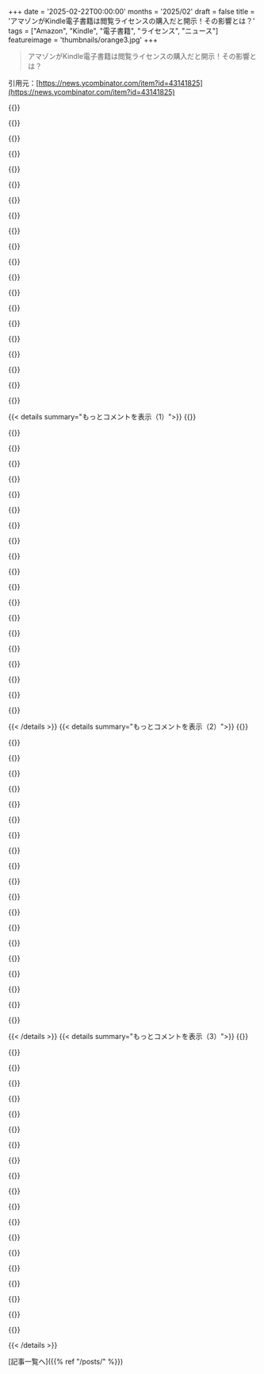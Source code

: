 +++
date = '2025-02-22T00:00:00'
months = '2025/02'
draft = false
title = 'アマゾンがKindle電子書籍は閲覧ライセンスの購入だと開示！その影響とは？'
tags = ["Amazon", "Kindle", "電子書籍", "ライセンス", "ニュース"]
featureimage = 'thumbnails/orange3.jpg'
+++

> アマゾンがKindle電子書籍は閲覧ライセンスの購入だと開示！その影響とは？

引用元：[https://news.ycombinator.com/item?id=43141825](https://news.ycombinator.com/item?id=43141825)

{{<matomeQuote body="電子書籍買ったことあるけど、すぐに海賊版も取っちゃうんだよね。デジタルで作られた物で、誰かが頑張って作ったのも知ってる。だけど、Amazonでこの形式の本を買ったら、何も買ってないみたいに感じる。物理的な本は気分次第で置いとけるのに、デジタル版はサービスが消えたりするかもとも思うし。非DRMの本は大丈夫なんだけど、ライセンス付きのは本当に不安で、企業に支配されてる気分。" userName="GlacierFox" createdAt="2025-02-22T19:49:16" color="#ff5c5c">}}

{{<matomeQuote body="Amazonがオーウェルの『1984』を買った後にKindleから削除したのは衝撃的だったよね。所有権って結局、曖昧なんだなって。自分はできるだけDRMのない電子書籍を買って、すぐにDRMを外してコピーを取るようにしてる。" userName="tlavoie" createdAt="2025-02-22T23:42:10" color="#ff33a1">}}

{{<matomeQuote body="あれは特に印象に残ってるね。そんな本が削除されるなんて。" userName="userbinator" createdAt="2025-02-23T01:07:41" color="">}}

{{<matomeQuote body="『Fahrenheit 451』をダウンロードしたら、ハードディスクが燃えちゃったんだ。" userName="wirthjason" createdAt="2025-02-23T01:16:13" color="">}}

{{<matomeQuote body="『Three Body Problem』を海賊版で取ったら、殺人件数が急に増えたって。" userName="867-5309" createdAt="2025-02-23T02:53:52" color="">}}

{{<matomeQuote body="それは特異なケースだと思うけど、Amazonがちゃんと返金して、その後は正規のコピーが購入できたはず。実際に購入したライセンスが利用できなくなった例はあるの？" userName="brandall10" createdAt="2025-02-23T00:21:54" color="">}}

{{<matomeQuote body="＞ illegitimate provider committed fraud<br>不正な提供者が実物の本で詐欺を働いても、企業が契約違反で家に押し入ってこないだろ？KindleももうAmazonのものじゃないのに、権利が切れたら押収されるってのは不公平。例えば、Amazonがアパートを建てたら、すべての部屋の鍵を持ってるみたいなもんだよ。" userName="like_any_other" createdAt="2025-02-23T10:34:34" color="">}}

{{<matomeQuote body="＞ illegitimate provider committed fraud with a physical book<br>でも実際には、Hasbro/Wizards of the Coastが商品の配布ミスでキンクトンズを送り込んでくることもある。押し入ってきて脅かされて、物を奪われるってこともあるんだよ。" userName="smegger001" createdAt="2025-02-23T12:54:42" color="">}}

{{<matomeQuote body="あのケースに関しては、企業に損害を受けたと勝手に判断して、自分の権利を守るために行動することもできるかもね。" userName="like_any_other" createdAt="2025-02-23T13:02:43" color="">}}

{{<matomeQuote body="＞ legitimately purchased licenses<br>違法に買ったライセンスと合法に買った違法ライセンスを混同するな。ライセンスという概念が問題なんだ。物理的な本を買ったら後で奪われることはないから。" userName="fc417fc802" createdAt="2025-02-23T02:17:12" color="">}}

{{<matomeQuote body="まだこれは極端な例で、あまりなさそうな事例だね。彼らの行動に不正はないし、間違いを犯しただけで、全ての当事者は満たされてると思う。DRMに反対する理由はいくらでもあるけど、これはその議論を弱める要因じゃないかと。" userName="brandall10" createdAt="2025-02-23T03:17:16" color="">}}

{{<matomeQuote body="所有権が不安定になってきたのは確かだね。物を所有することがどんどん難しくなってる気がするよ。" userName="BrenBarn" createdAt="2025-02-23T05:39:08" color="">}}

{{<matomeQuote body="君が買ってるのは、誰かの努力を消費する権利に近いもので、実体あるものじゃないけど無価値ってわけでもない。それが知的財産の本質なんだ。今は多くの人が、顧客には物理的な形がないものを作る仕事をしてる。" userName="otterley" createdAt="2025-02-23T03:19:12" color="#45d325">}}

{{<matomeQuote body="書かれた言葉が存在する限り、物理的なコピーを買ったらそれは永遠に自分のものだって理解されてたよね。図書館やレンタルもあるけど、それらのサービスの条件は明確だった。ここでの特定の問題は、購入時の条件が後から変わって、ダウンロード可能なコピーの権利が失われることだと思う。今後何かを買う場合、それを理解した上での責任だから。" userName="NilMostChill" createdAt="2025-02-23T04:07:34" color="">}}

{{<matomeQuote body="これが理解できないんだよね。ソフトウェアは保存されているもので、バイトも物質的な存在で、ただ流通が簡単なだけなんだ。その価値は主観的で、アートや本と同じように解釈が難しいよ。" userName="poisonborz" createdAt="2025-02-23T08:46:56" color="">}}

{{<matomeQuote body="重要なのは質量じゃなくてメディアだよ。君はメディアしか所有していなくて、コンテンツは所有していない。物理メディアでもダウンロードしたメディアでも同じことで、書籍の言葉をコピーすることは法的に禁止されてる。もし本が火事で消えたら、新しいコピーを買わないといけない。でも、デジタルライセンスの小さな利点は、Kindleが火事で壊れても、出版社が新しいデバイスに再ダウンロードできるように許可することだよ。" userName="otterley" createdAt="2025-02-23T15:34:09" color="#38d3d3">}}

{{<matomeQuote body="＞法律は所有者の許可なしにコピーを作ることを禁止してるけど、メディアを他の人に渡すことはできるが、コンテンツを自分のためには保存できない。<br>理論上、法律は配布にのみ適用される。フェアユースとフェアディーリングもあって、個人用の使用を含む。会社は単なる書籍のコピーの行為に法的判決を下すのが難しいんだ。配布なら問題だけどね。アメリカでは著作権法がバックアップを明示的に許可してるから、消費者もアメリカにいるなら権利が守られている。ライセンスを持つことは、いつでも他の当事者がそれを取り消せるから意味がないと思う。" userName="LocalH" createdAt="2025-02-23T18:23:48" color="#45d325">}}

{{<matomeQuote body="私は尊敬される法科大学院でIP証書とJDの学位を持ってるけど、あなたの言ってることの大半は全く間違ってる。DMCAによって図書館長官に例外が設けられてはいるけど、その件については投稿する前にもっと勉強した方がいい。違反しても必ずしも起訴されるわけじゃないけど、違反すれば問題になる可能性があるよ。" userName="otterley" createdAt="2025-02-23T19:03:25" color="">}}

{{<matomeQuote body="正直言って、私はDMCAが正当な法律とは考えていない。とはいえ、著作権法のもとで個人用のバックアップは絶対に許可されているよ。DMCAは、効果的なアクセス制御を破ってしまうことを犯罪視しているだけだから。" userName="LocalH" createdAt="2025-02-24T15:09:19" color="">}}

{{<matomeQuote body="法律が不当だと思うのは一つのことだけど、法律についての誤った主張をするのは別の話だよ。>個人用のバックアップは著作権法のもとで絶対に許可されている。<br>どの著作権法の条項の下でだ？どの裁判所の判決に基づいてる？フェアユースは事例ごとに評価される法律上のドクトリンだから、無条件に防御の盾になるわけじゃないし、保護された作品をバックアップとしてコピーすることが許可されているという判決は今まで無い。どこからその間違った情報を得たんだ？" userName="otterley" createdAt="2025-02-24T15:50:39" color="">}}

{{< details summary="もっとコメントを表示（1）">}}
{{<matomeQuote body="ソフトウェアに関しては個人バックアップは許可されてるっぽいけど、電子書籍はダメみたい。著作権は金持ちに有利に傾いてて、一般人には不利だよね。" userName="LocalH" createdAt="2025-02-26T17:09:41" color="">}}

{{<matomeQuote body="ソフトウェアには個人バックアップが許可されるけど、電子書籍には当てはまらないから注意が必要。" userName="otterley" createdAt="2025-02-26T18:34:40" color="">}}

{{<matomeQuote body="ビジネスが安定しているなら一時的なライセンスでもいいと思う。AmazonのKindleはあまり信頼できないと感じてるよ。" userName="skydhash" createdAt="2025-02-22T21:31:23" color="">}}

{{<matomeQuote body="一時的なライセンスは適切に宣伝されるべき。言葉の使い方にはもっと注意が必要だと思うし、特に“買う”って表現はやめてほしい。" userName="ncallaway" createdAt="2025-02-23T00:12:34" color="#ff5733">}}

{{<matomeQuote body="言葉を変えても根本的な問題は解決しないけど、“買う”って言い方は確かに誤解を生むし、永続的に手に入れるのが難しくなってる。" userName="KingMob" createdAt="2025-02-23T07:03:15" color="">}}

{{<matomeQuote body="ソフトウェアなら面白いかもね。“お客さんはSublimeTextの永続ライセンスをレンタルする”みたいな。" userName="eastbound" createdAt="2025-02-23T09:31:22" color="">}}

{{<matomeQuote body="Kindleは10年以上続いてるし、Amazonも大きいから不信感はないけど、Steamは400本以上ゲームがあるのになんで不安になるの？それが知りたい。" userName="8n4vidtmkvmk" createdAt="2025-02-22T23:51:50" color="">}}

{{<matomeQuote body="AmazonがAndroidアプリストアを終了させて、そこにあった購入物がどうなったのか心配だよね。" userName="m4rtink" createdAt="2025-02-23T00:10:24" color="">}}

{{<matomeQuote body="Kindleリーダーは使い勝手が悪いし、Amazonにロックされてる。ePub形式に変換してるから、日本語の辞書とかも使えるから便利だよ。" userName="arkx" createdAt="2025-02-23T00:24:30" color="#45d325">}}

{{<matomeQuote body="Kindlesは今やepubに対応してるぜ。’Amazonにロックされている’って言い過ぎだと思う。DRMフリーのeBookなら簡単にサイドロードできて、Kindleで読めるし。そもそもKindleを買う理由は’電子書籍を読むため’だから、何が必要なのか分からん。" userName="fastball" createdAt="2025-02-23T03:52:40" color="">}}

{{<matomeQuote body="’簡単に’って言葉はじいちゃんには当てはまらんし、大多数の人にとってもそうだろ。" userName="KingMob" createdAt="2025-02-23T07:04:55" color="">}}

{{<matomeQuote body="じいちゃんができることって、KindleをPCに接続してファイルをドラッグ＆ドロップするくらいじゃない？それもできないって言うの？" userName="fastball" createdAt="2025-02-23T08:56:59" color="">}}

{{<matomeQuote body="Amazonは過去に人々のKindleから本を削除したことがあるからな。" userName="rovr138" createdAt="2025-02-23T00:11:13" color="">}}

{{<matomeQuote body="Calibreとdedrmを使えばDRMを外せるけど、地域によって法的な問題があるかもしれないぜ。" userName="exe34" createdAt="2025-02-22T21:50:32" color="#ff33a1">}}

{{<matomeQuote body="2024年初頭にCalibreとdedrmが動かなくなったことに悩んでいる。最近これがうまくいったか、どう？" userName="fajmccain" createdAt="2025-02-22T22:06:41" color="">}}

{{<matomeQuote body="AmazonはKindle書籍のDRM付きコピーをダウンロードする機能を削除している。" userName="BigGreenJorts" createdAt="2025-02-22T22:20:28" color="">}}

{{<matomeQuote body="アメリカのフェアユース法に基づいて、Kindleで本を買った後に海賊版を入手しても問題ないか？" userName="throwaway4220" createdAt="2025-02-22T21:33:49" color="">}}

{{<matomeQuote body="フェアユースは法則というより、ドクトリンという感じで、道徳的な立場のように思える。" userName="tingletech" createdAt="2025-02-22T22:33:35" color="">}}

{{<matomeQuote body="法律の専門家ではないが、私の理解では：>買った後は一般的には可能だ。デジタルコピーの扱いには違法なこともあるが、ダウンロードは合法。でも、Kindleでの購入後は特に面白い問題になる。ライセンスを得たに過ぎない場合、グレーゾーンだ。法的な問題と実務的な問題もあるからな。" userName="hansvm" createdAt="2025-02-22T22:45:00" color="#ff5733">}}

{{<matomeQuote body="まぁ、いいじゃん。今は全部の本を海賊版で読んでも問題ないよ、シードしなきゃね。" userName="IshKebab" createdAt="2025-02-22T19:25:48" color="">}}


{{< /details >}}
{{< details summary="もっとコメントを表示（2）">}}
{{<matomeQuote body="オレはまず海賊版で2、3章読んでから、本を買うか決めるスタイル。90年代の本屋での感覚に似てるな。でも、No Starchがカナダに安く発送してくれたら嬉しいな。" userName="hnthrowaway0315" createdAt="2025-02-22T19:48:02" color="">}}

{{<matomeQuote body="見るためのライセンスだけでいいなら、読まなきゃ大丈夫ってことか。海賊版を見ても実際に見たか証明が必要になるといいな。" userName="heroprotagonist" createdAt="2025-02-22T20:07:55" color="">}}

{{<matomeQuote body="トレントサイトはメタや仲間が本を手に入れる場所だから、あいつらは安全なんだよ。" userName="llm_trw" createdAt="2025-02-22T21:47:04" color="">}}

{{<matomeQuote body="あっという間にこの話は消えたな。" userName="adamm255" createdAt="2025-02-22T21:58:27" color="">}}

{{<matomeQuote body="神が許すことを牛が許さないってね。" userName="InsideOutSanta" createdAt="2025-02-22T19:36:05" color="">}}

{{<matomeQuote body="Amazonの本を借りる方法が、海賊版を正当化しちゃうのが一番最悪だ。出版業界は維持できないし、未来に子供たちが読書を楽しむためには問題だよ。" userName="phony-account" createdAt="2025-02-22T19:32:57" color="#45d325">}}

{{<matomeQuote body="著者として、Amazonからはほとんどお金が入らないんだ。出版社やAmazonに取られるから、$30の本で数セントしかもらえない。出版社のサイトから直接買ってもらえると助かるよ。" userName="InsideOutSanta" createdAt="2025-02-22T19:43:38" color="#38d3d3">}}

{{<matomeQuote body="著者にAmazonの電子書籍の糞なラテックス表示について話したら、”ごめん”って言われて、自分の名前入りのPDFコピーを送ってくれた。著者に献本してもらえるのは嬉しいんだけど、なんでAmazonが必要なんだろう？" userName="llm_trw" createdAt="2025-02-22T21:50:01" color="">}}

{{<matomeQuote body="公平に言うと、君がAmazonを必要とする理由なんだ。当然、他で買ってたらAmazonは消えてたよ。" userName="ipaddr" createdAt="2025-02-22T22:53:50" color="">}}

{{<matomeQuote body="著者はライブラリーやLibbyみたいなアプリの電子書籍についてどう思ってるんだろう？" userName="bumby" createdAt="2025-02-22T21:52:50" color="">}}

{{<matomeQuote body="今って著者にエージェントはいないの？エージェントが残りの収入の交渉が下手なら、いったいなんで雇ってるの？" userName="LexGray" createdAt="2025-02-23T00:49:32" color="">}}

{{<matomeQuote body="俺が働いてる出版社は電子書籍の売上のネット収入の２５％を払ってるよ。うちは学術的な非営利団体なんだけど。" userName="Finnucane" createdAt="2025-02-23T04:47:37" color="">}}

{{<matomeQuote body="正確な数字は最近見てないけど、Kindle本は大体３５％の印税をもらえると思う。３０ドルの本なら、俺がもらえるのは２．６ドル。それに出版社の経費や税金、前金を考えたら、実際にはすごく少なくなることもある。技術書はあまり売れないから、個別の販売でしっかり稼がないといけない。Kindleの売上は実質的に無価値だから、１０万ドル稼ぐためにはやっぱり努力が必要なんだ。" userName="InsideOutSanta" createdAt="2025-02-23T10:16:42" color="#ff33a1">}}

{{<matomeQuote body="前金を稼いでないなら、海賊行為を助長しても前金を回収できないよ。うちのAmazonの電子書籍のネット収入はリスト価格の約７０％だと思う。" userName="Finnucane" createdAt="2025-02-23T13:30:26" color="">}}

{{<matomeQuote body="俺はAmazonで前金を回収できるとは思ってない。その７０％の印税は１０ドル未満の本にしか適用されないし、Amazonに取られる追加の費用もあるから、計算はさらに悪化する。１０ドルの本で約６ドルをもらえて、そこから２５％だと、結局は約１．５０ドルしか手に入らない。" userName="InsideOutSanta" createdAt="2025-02-23T15:01:38" color="">}}

{{<matomeQuote body="じゃあ、なんでAmazonで売ってるの？" userName="carlosjobim" createdAt="2025-02-22T22:27:41" color="">}}

{{<matomeQuote body="出版社がどこで売るかを決めるんで、著者には選択肢がないんだよ。" userName="InsideOutSanta" createdAt="2025-02-22T22:36:58" color="">}}

{{<matomeQuote body="多分契約の関係で選べる選択肢はないだろうけど、もし選べたらAmazonのリストから外れて出版社のサイトから直接売ることを選ぶ？" userName="wenc" createdAt="2025-02-22T23:56:45" color="">}}

{{<matomeQuote body="買おうとしたがepubやPDFで売ってる本は、Kindleのレンタル版しかなくて困ってる。出版社がPDFをちゃんと売ってくれたら喜んで買うのに。いつもAmazonに巻き込まれる代わりに他の方法を選んでるよ。" userName="DetroitThrow" createdAt="2025-02-22T19:40:13" color="">}}

{{<matomeQuote body="GNUライセンスのソフトウェアについても同じことを言うよ。著者が希望のライセンス条件をくれたら、著作権料なしで自分が使いたいものを使用できるのにね。" userName="jazz9k" createdAt="2025-02-22T19:44:36" color="">}}


{{< /details >}}
{{< details summary="もっとコメントを表示（3）">}}
{{<matomeQuote body="本を自分のために海賊版にするのと、他人の作品を売るのを積極的にするのはどこが同じなの？" userName="OKRainbowKid" createdAt="2025-02-22T20:36:30" color="">}}

{{<matomeQuote body="元々どちらもあなたのものじゃないでしょ。" userName="drawkward" createdAt="2025-02-22T20:42:58" color="">}}

{{<matomeQuote body="でも、一方の選択肢はもう一方よりもずっと穏やかだよ。" userName="OKRainbowKid" createdAt="2025-02-22T20:49:21" color="">}}

{{<matomeQuote body="本を海賊版にするのは良くないと思うけど、購入したものが使いづらくなればなるほど、海賊版に走る人が増えるよ。出版社やAmazonの厳しいDRMは結局彼らに逆効果になると思う。" userName="matwood" createdAt="2025-02-22T19:52:33" color="#ff5733">}}

{{<matomeQuote body="何だっけ、その資本主義のモットー：適応するか、死ぬか。デジタルでも物理的でも、良いものにお金を払うときは、所有権を欲しいよね。ライセンスで読むんじゃなくて、実際に本を所有したい。高い金出して一時的な許可なんて払いたくない。" userName="mystraline" createdAt="2025-02-22T19:51:51" color="#38d3d3">}}

{{<matomeQuote body="まぁ、Amazonのビジネスが不道徳なら、そこで買うのも不道徳ってことになって、海賊版の方がましって考えになる。" userName="ClumsyPilot" createdAt="2025-02-22T20:12:11" color="">}}

{{<matomeQuote body="少なくとも、（Amazon以外から）先に本を一冊買うことを勧めるよ。著者には報酬が必要だし、本は安いから。KoboのストアはDRMがあるけど、Calibreで簡単に回避できるし、他のところ（できれば地元）で買ってから海賊版を手に入れてもいい。" userName="EA-3167" createdAt="2025-02-22T19:34:29" color="#45d325">}}

{{<matomeQuote body="＞KoboのストアにはDRMがあるけど、Calibreで簡単に回避できる。<br>実際、Amazonも同じだと思うよ。Kindleがあれば、Calibreを使って自分の図書館を全て標準的なepubに変換できたから。" userName="freshchilled" createdAt="2025-02-22T20:11:14" color="">}}

{{<matomeQuote body="君は運が良かったね。今はKFX保護されたファイルがあって、DeDRMプラグインが効かないこともある。今後、もっと厳しくなると思うよ。" userName="criddell" createdAt="2025-02-22T20:22:15" color="">}}

{{<matomeQuote body="KoboのストアにはDRMがあるけど、Calibreで簡単にバイパスできるべ。確かにそれは完全にDRMフリーってわけじゃないけどさ。出版社がそれを許可したら、人気が出た時点でKoboに直すように促すだろうし。俺は今、実際に所有できる本にお金を使いたい—物理的なコピーか（あれば）完全に合法なDRMフリーの電子書籍をね。こうした買い物で出版社にDRMフリーが可能だってメッセージを送っているんだ。" userName="lolinder" createdAt="2025-02-22T19:37:45" color="#ff5c5c">}}

{{<matomeQuote body="Koboで買った本の中には、DRMフリーのものも結構あるよ。" userName="shawn_w" createdAt="2025-02-22T19:45:02" color="">}}

{{<matomeQuote body="Metaの弁護士費用の予算があれば、って話。" userName="thayne" createdAt="2025-02-22T21:04:38" color="">}}

{{<matomeQuote body="毎月5ドルで、ちょうどVPNが使えるんだ。" userName="lordofgibbons" createdAt="2025-02-22T21:11:57" color="">}}

{{<matomeQuote body="VPNじゃ守ってくれないよ。" userName="cebert" createdAt="2025-02-22T21:41:45" color="">}}

{{<matomeQuote body="彼らがログを取って、顧客の一人が訴えられたら、ビジネスモデルは終わりだよ。だから、なぜそれが海賊行為に対して守ってくれないって言うの？" userName="lordofgibbons" createdAt="2025-02-22T22:48:30" color="">}}

{{<matomeQuote body="フィンガープリンティングはかなり効果的で、どんなVPNもそれを止められないよ。" userName="consp" createdAt="2025-02-22T23:43:30" color="">}}

{{<matomeQuote body="＞私がまだ読んでいない素晴らしい文学作品が、Standard EBooksやProject GutenbergでDRMフリーのepubとして利用できるんだ。なぜ想像上のフィクションのためにこんなことを扱う必要があるのか分からないよ。<br>素晴らしい作品はいっぱいあって、DRMフリーのものがあるから。" userName="spudlyo" createdAt="2025-02-22T20:38:25" color="#785bff">}}

{{<matomeQuote body="確かに同意だけど、今も素晴らしい文学作品が生きている作家たちによって作られているんだ。彼らは生き続けて、食べていく必要があるからね。昔の名作は残るかもしれないけど、新たな名作を作る生きた作家たちが必要だよ。" userName="themadturk" createdAt="2025-02-23T20:54:12" color="#38d3d3">}}

{{<matomeQuote body="＞私たちが社会としてデジタルの自由のために terribleな妥協をしてまで、\”科学と有用な技術の進歩を促進する\”って、まだそれだけの価値があるのかな？<br>私は、知的財産権の保有者に偏りすぎていると思うから、この妥協にはもはや賛成できないよ。知的財産権の法律は異なる世界のために作られたもので、今の時代ではコンテンツをロックダウンしたり、デバイスをコントロールしたり、技術とのやり取りを制限するために使われていることが多いから。" userName="spudlyo" createdAt="2025-02-24T19:46:29" color="#45d325">}}

{{<matomeQuote body="これは最近カリフォルニアで制定された法律の影響だよね。詳しくはリンクを見てみてね。" userName="WillAdams" createdAt="2025-02-22T19:38:40" color="">}}


{{< /details >}}


[記事一覧へ]({{% ref "/posts/" %}})
